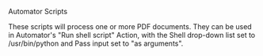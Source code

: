 Automator Scripts

These scripts will process one or more PDF documents. They can be used in Automator's "Run shell script" Action, with the Shell drop-down list set to /usr/bin/python and Pass input set to "as arguments".
